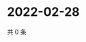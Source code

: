 # 2022-02-28

共 0 条

<!-- BEGIN WEIBO -->
<!-- 最后更新时间 Mon Feb 28 2022 04:16:20 GMT+0800 (China Standard Time) -->

<!-- END WEIBO -->
